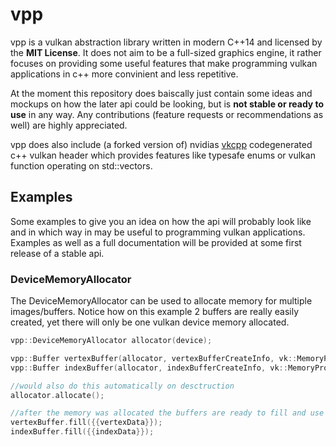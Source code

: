 # vpp
vpp is a vulkan abstraction library written in modern C++14 and licensed by the __MIT License__. It does not aim to be a full-sized graphics engine, it rather focuses on providing some useful features that make programming vulkan applications in c++ more convinient and less repetitive.

At the moment this repository does baiscally just contain some ideas and mockups on how the later api could be looking, but is __not stable or ready to use__ in any way. Any contributions (feature requests or recommendations as well) are highly appreciated.

vpp does also include (a forked version of) nvidias [vkcpp] codegenerated c++ vulkan header which provides features like typesafe enums or vulkan function operating on std::vectors. 

## Examples
Some examples to give you an idea on how the api will probably look like and in which way in may be useful to programming vulkan applications. Examples as well as a full documentation will be provided at some first release of a stable api.

### DeviceMemoryAllocator
The DeviceMemoryAllocator can be used to allocate memory for multiple images/buffers.
Notice how on this example 2 buffers are really easily created, yet there will only be one vulkan device memory allocated.

````cpp
vpp::DeviceMemoryAllocator allocator(device);

vpp::Buffer vertexBuffer(allocator, vertexBufferCreateInfo, vk::MemoryPropertyFlagBits::HostVisible);
vpp::Buffer indexBuffer(allocator, indexBufferCreateInfo, vk::MemoryPropertyFlagBits::HostVisible);

//would also do this automatically on desctruction
allocator.allocate();

//after the memory was allocated the buffers are ready to fill and use
vertexBuffer.fill({{vertexData}});
indexBuffer.fill({{indexData}});
````

[vkcpp]: https://github.com/nvpro-pipeline/vkcpp
